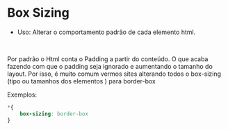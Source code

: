 # Box Sizing
* Uso: Alterar o comportamento padrão de cada elemento html.
<br>

Por padrão o Html conta o Padding a partir do conteúdo. O que acaba fazendo com que o padding seja ignorado e aumentando o tamanho do layout. Por isso, é muito comum vermos sites alterando todos o box-sizing (tipo ou tamanhos dos elementos ) para border-box
<br>

Exemplos:
```css
*{
    box-sizing: border-box
}

```